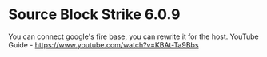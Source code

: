 # Source Block Strike 6.0.9
You can connect google's fire base, you can rewrite it for the host.
YouTube Guide - https://www.youtube.com/watch?v=KBAt-Ta9Bbs
